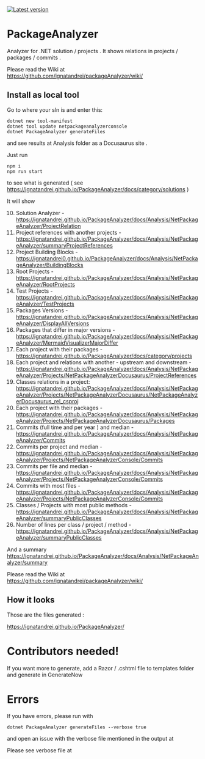 [![Latest version](https://img.shields.io/nuget/v/netpackageanalyzerconsole.svg)](https://www.nuget.org/packages/netpackageanalyzerconsole)

# PackageAnalyzer

Analyzer for .NET solution / projects .  It shows relations in projects / packages / commits .

Please read the Wiki at https://github.com/ignatandrei/packageAnalyzer/wiki/ 

## Install as local tool

Go to where your sln is and enter this:

```
dotnet new tool-manifest
dotnet tool update netpackageanalyzerconsole
dotnet PackageAnalyzer generateFiles
```


and see results at Analysis folder as a Docusaurus site .

Just run

```
npm i
npm run start
```

to see what is generated ( see https://ignatandrei.github.io/PackageAnalyzer/docs/category/solutions )


It will show

10. Solution Analyzer - https://ignatandrei.github.io/PackageAnalyzer/docs/Analysis/NetPackageAnalyzer/ProjectRelation
15. Project references with another projects - https://ignatandrei.github.io/PackageAnalyzer/docs/Analysis/NetPackageAnalyzer/summaryProjectReferences
20. Project Building Blocks - https://ignatandrei0.github.io/PackageAnalyzer/docs/Analysis/NetPackageAnalyzer/BuildingBlocks
30. Root Projects - https://ignatandrei.github.io/PackageAnalyzer/docs/Analysis/NetPackageAnalyzer/RootProjects
40. Test Projects - https://ignatandrei.github.io/PackageAnalyzer/docs/Analysis/NetPackageAnalyzer/TestProjects
50. Packages Versions - https://ignatandrei.github.io/PackageAnalyzer/docs/Analysis/NetPackageAnalyzer/DisplayAllVersions
60. Packages that differ in major versions  -  https://ignatandrei.github.io/PackageAnalyzer/docs/Analysis/NetPackageAnalyzer/MermaidVisualizerMajorDiffer 
70. Each project with their packages - https://ignatandrei.github.io/PackageAnalyzer/docs/category/projects
80. Each project and relations with another - upstream and downstream - https://ignatandrei.github.io/PackageAnalyzer/docs/Analysis/NetPackageAnalyzer/Projects/NetPackageAnalyzerDocusaurus/ProjectReferences
85. Classes relations in a project: https://ignatandrei.github.io/PackageAnalyzer/docs/Analysis/NetPackageAnalyzer/Projects/NetPackageAnalyzerDocusaurus/NetPackageAnalyzerDocusaurus_rel_csproj
90. Each project with their packages - https://ignatandrei.github.io/PackageAnalyzer/docs/Analysis/NetPackageAnalyzer/Projects/NetPackageAnalyzerDocusaurus/Packages
110. Commits (full time and per year ) and median - https://ignatandrei.github.io/PackageAnalyzer/docs/Analysis/NetPackageAnalyzer/Commits
120. Commits per project and median - https://ignatandrei.github.io/PackageAnalyzer/docs/Analysis/NetPackageAnalyzer/Projects/NetPackageAnalyzerConsole/Commits
130. Commits per file and median - https://ignatandrei.github.io/PackageAnalyzer/docs/Analysis/NetPackageAnalyzer/Projects/NetPackageAnalyzerConsole/Commits
140. Commits with most files -  https://ignatandrei.github.io/PackageAnalyzer/docs/Analysis/NetPackageAnalyzer/Projects/NetPackageAnalyzerConsole/Commits
150. Classes / Projects with most public methods - https://ignatandrei.github.io/PackageAnalyzer/docs/Analysis/NetPackageAnalyzer/summaryPublicClasses
160. Number of lines per class / project / method - https://ignatandrei.github.io/PackageAnalyzer/docs/Analysis/NetPackageAnalyzer/summaryPublicClasses


And a summary https://ignatandrei.github.io/PackageAnalyzer/docs/Analysis/NetPackageAnalyzer/summary

Please read the Wiki at https://github.com/ignatandrei/packageAnalyzer/wiki/ 


## How it looks

Those are the files generated :

https://ignatandrei.github.io/PackageAnalyzer/


# Contributors needed!

If you want more to generate, add a Razor / .cshtml file to templates folder and generate in GenerateNow

# Errors

If you have errors, please run with 

```
dotnet PackageAnalyzer generateFiles --verbose true 
```

and open an issue with the verbose file mentioned in the output at 

Please see verbose file at


